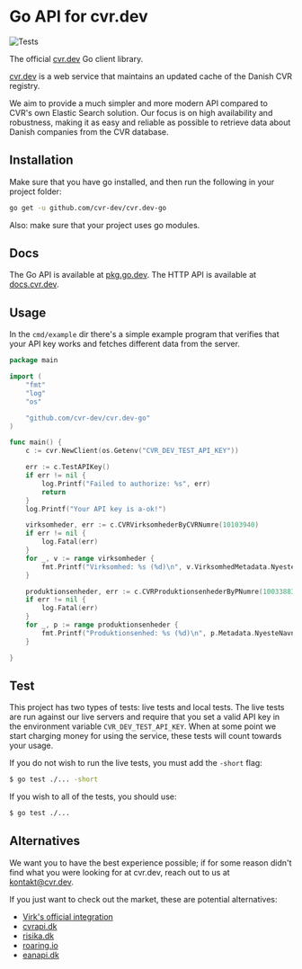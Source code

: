 # Go API for cvr.dev

![Tests](https://github.com/cvr-dev/cvr.dev-go/actions/workflows/test.yml/badge.svg?branch=main)

The official [cvr.dev](https://cvr.dev/) Go client library.

[cvr.dev](https://cvr.dev/) is a web service that maintains an updated cache of the Danish CVR
registry.

We aim to provide a much simpler and more modern API compared to
CVR's own Elastic Search solution.
Our focus is on high availability and robustness, making it as easy and
reliable as possible to retrieve data about Danish companies from the CVR
database.

## Installation

Make sure that you have go installed, and then run the following in your
project folder:

```bash
go get -u github.com/cvr-dev/cvr.dev-go
```

Also: make sure that your project uses go modules.

## Docs

The Go API is available at [pkg.go.dev](https://pkg.go.dev/github.com/cvr-dev/cvr.dev-go).
The HTTP API is available at [docs.cvr.dev](https://docs.cvr.dev/).

## Usage

In the `cmd/example` dir there's a simple example program that verifies that
your API key works and fetches different data from the server.

```go
package main

import (
	"fmt"
	"log"
	"os"

	"github.com/cvr-dev/cvr.dev-go"
)

func main() {
	c := cvr.NewClient(os.Getenv("CVR_DEV_TEST_API_KEY"))

	err := c.TestAPIKey()
	if err != nil {
		log.Printf("Failed to authorize: %s", err)
		return
	}
	log.Printf("Your API key is a-ok!")

	virksomheder, err := c.CVRVirksomhederByCVRNumre(10103940)
	if err != nil {
		log.Fatal(err)
	}
	for _, v := range virksomheder {
		fmt.Printf("Virksomhed: %s (%d)\n", v.VirksomhedMetadata.NyesteNavn.Navn, v.CVRNummer)
	}

	produktionsenheder, err := c.CVRProduktionsenhederByPNumre(1003388394)
	if err != nil {
		log.Fatal(err)
	}
	for _, p := range produktionsenheder {
		fmt.Printf("Produktionsenhed: %s (%d)\n", p.Metadata.NyesteNavn.Navn, p.PNummer)
	}

}
```

## Test

This project has two types of tests: live tests and local tests. The live tests
are run against our live servers and require that you set a valid API key in
the environment variable `CVR_DEV_TEST_API_KEY`. When at some point we start
charging money for using the service, these tests will count towards your
usage.

If you do not wish to run the live tests, you must add the `-short` flag:

```bash
$ go test ./... -short
```

If you wish to all of the tests, you should use:

```bash
$ go test ./...
```

## Alternatives

We want you to have the best experience possible; if for some reason didn't find
what you were looking for at cvr.dev, reach out to us at kontakt@cvr.dev.

If you just want to check out the market, these are potential alternatives:

- [Virk's official integration](https://datacvr.virk.dk/data/cvr-hj%C3%A6lp/indgange-til-cvr/system-til-system-adgang)
- [cvrapi.dk](https://cvrapi.dk)
- [risika.dk](https://risika.dk)
- [roaring.io](https://www.roaring.io/)
- [eanapi.dk](https://eanapi.dk)
